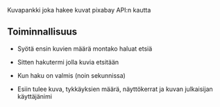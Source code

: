 Kuvapankki joka hakee kuvat pixabay API:n kautta

## Toiminnallisuus
- Syötä ensin kuvien määrä montako haluat etsiä
- Sitten hakutermi jolla kuvia etsitään

- Kun haku on valmis (noin sekunnissa)
- Esiin tulee kuva, tykkäyksien määrä, näyttökerrat ja kuvan julkaisijan käyttäjänimi
